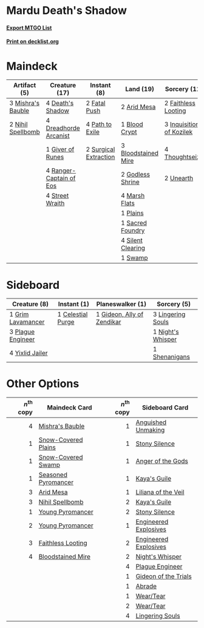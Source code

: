 # Mardu Death's Shadow

#### [Export MTGO List](../collection/Mardu%20Death's%20Shadow/Mardu%20Death's%20Shadow.txt)
#### [Print on decklist.org](http://decklist.org/?deckmain=2%09Arid%20Mesa%0A1%09Blood%20Crypt%0A3%09Bloodstained%20Mire%0A4%09Death's%20Shadow%0A4%09Dreadhorde%20Arcanist%0A2%09Faithless%20Looting%0A2%09Fatal%20Push%0A1%09Giver%20of%20Runes%0A2%09Godless%20Shrine%0A3%09Inquisition%20of%20Kozilek%0A4%09Marsh%20Flats%0A3%09Mishra's%20Bauble%0A2%09Nihil%20Spellbomb%0A4%09Path%20to%20Exile%0A1%09Plains%0A4%09Ranger-Captain%20of%20Eos%0A1%09Sacred%20Foundry%0A4%09Silent%20Clearing%0A4%09Street%20Wraith%0A2%09Surgical%20Extraction%0A1%09Swamp%0A4%09Thoughtseize%0A2%09Unearth&deckside=1%09Celestial%20Purge%0A1%09Gideon,%20Ally%20of%20Zendikar%0A1%09Grim%20Lavamancer%0A3%09Lingering%20Souls%0A1%09Night's%20Whisper%0A3%09Plague%20Engineer%0A1%09Shenanigans%0A4%09Yixlid%20Jailer)
# Maindeck

|                                        Artifact (5)                                        |                                          Creature (17)                                           |                                          Instant (8)                                           |                                          Land (19)                                           |                                           Sorcery (11)                                            |
|--------------------------------------------------------------------------------------------|--------------------------------------------------------------------------------------------------|------------------------------------------------------------------------------------------------|----------------------------------------------------------------------------------------------|---------------------------------------------------------------------------------------------------|
|3 [Mishra's Bauble](http://gatherer.wizards.com/Pages/Card/Details.aspx?multiverseid=122122)|4 [Death's Shadow](http://gatherer.wizards.com/Pages/Card/Details.aspx?multiverseid=425889)       |2 [Fatal Push](http://gatherer.wizards.com/Pages/Card/Details.aspx?multiverseid=423724)         |2 [Arid Mesa](http://gatherer.wizards.com/Pages/Card/Details.aspx?multiverseid=405092)        |2 [Faithless Looting](http://gatherer.wizards.com/Pages/Card/Details.aspx?multiverseid=389512)     |
|2 [Nihil Spellbomb](http://gatherer.wizards.com/Pages/Card/Details.aspx?multiverseid=442215)|4 [Dreadhorde Arcanist](http://gatherer.wizards.com/Pages/Card/Details.aspx?multiverseid=461052)  |4 [Path to Exile](http://gatherer.wizards.com/Pages/Card/Details.aspx?multiverseid=220511)      |1 [Blood Crypt](http://gatherer.wizards.com/Pages/Card/Details.aspx?multiverseid=97102)       |3 [Inquisition of Kozilek](http://gatherer.wizards.com/Pages/Card/Details.aspx?multiverseid=416897)|
|                                                                                            |1 [Giver of Runes](http://gatherer.wizards.com/Pages/Card/Details.aspx?multiverseid=463962)       |2 [Surgical Extraction](http://gatherer.wizards.com/Pages/Card/Details.aspx?multiverseid=397706)|3 [Bloodstained Mire](http://gatherer.wizards.com/Pages/Card/Details.aspx?multiverseid=405094)|4 [Thoughtseize](http://gatherer.wizards.com/Pages/Card/Details.aspx?multiverseid=438676)          |
|                                                                                            |4 [Ranger-Captain of Eos](http://gatherer.wizards.com/Pages/Card/Details.aspx?multiverseid=463970)|                                                                                                |2 [Godless Shrine](http://gatherer.wizards.com/Pages/Card/Details.aspx?multiverseid=405099)   |2 [Unearth](http://gatherer.wizards.com/Pages/Card/Details.aspx?multiverseid=442102)               |
|                                                                                            |4 [Street Wraith](http://gatherer.wizards.com/Pages/Card/Details.aspx?multiverseid=442097)        |                                                                                                |4 [Marsh Flats](http://gatherer.wizards.com/Pages/Card/Details.aspx?multiverseid=405101)      |                                                                                                   |
|                                                                                            |                                                                                                  |                                                                                                |1 [Plains](http://gatherer.wizards.com/Pages/Card/Details.aspx?multiverseid=439856)           |                                                                                                   |
|                                                                                            |                                                                                                  |                                                                                                |1 [Sacred Foundry](http://gatherer.wizards.com/Pages/Card/Details.aspx?multiverseid=405106)   |                                                                                                   |
|                                                                                            |                                                                                                  |                                                                                                |4 [Silent Clearing](http://gatherer.wizards.com/Pages/Card/Details.aspx?multiverseid=464195)  |                                                                                                   |
|                                                                                            |                                                                                                  |                                                                                                |1 [Swamp](http://gatherer.wizards.com/Pages/Card/Details.aspx?multiverseid=439858)            |                                                                                                   |


# Sideboard

|                                        Creature (8)                                        |                                        Instant (1)                                         |                                          Planeswalker (1)                                           |                                        Sorcery (5)                                         |
|--------------------------------------------------------------------------------------------|--------------------------------------------------------------------------------------------|-----------------------------------------------------------------------------------------------------|--------------------------------------------------------------------------------------------|
|1 [Grim Lavamancer](http://gatherer.wizards.com/Pages/Card/Details.aspx?multiverseid=430589)|1 [Celestial Purge](http://gatherer.wizards.com/Pages/Card/Details.aspx?multiverseid=183055)|1 [Gideon, Ally of Zendikar](http://gatherer.wizards.com/Pages/Card/Details.aspx?multiverseid=401897)|3 [Lingering Souls](http://gatherer.wizards.com/Pages/Card/Details.aspx?multiverseid=368485)|
|3 [Plague Engineer](http://gatherer.wizards.com/Pages/Card/Details.aspx?multiverseid=464049)|                                                                                            |                                                                                                     |1 [Night's Whisper](http://gatherer.wizards.com/Pages/Card/Details.aspx?multiverseid=51178) |
|4 [Yixlid Jailer](http://gatherer.wizards.com/Pages/Card/Details.aspx?multiverseid=130702)  |                                                                                            |                                                                                                     |1 [Shenanigans](http://gatherer.wizards.com/Pages/Card/Details.aspx?multiverseid=464095)    |


# Other Options

|*n*<sup>th</sup> copy|                                        Maindeck Card                                         |*n*<sup>th</sup> copy|                                        Sideboard Card                                         |
|--------------------:|----------------------------------------------------------------------------------------------|--------------------:|-----------------------------------------------------------------------------------------------|
|                    4|[Mishra's Bauble](http://gatherer.wizards.com/Pages/Card/Details.aspx?multiverseid=122122)    |                    1|[Anguished Unmaking](http://gatherer.wizards.com/Pages/Card/Details.aspx?multiverseid=410006)  |
|                    1|[Snow-Covered Plains](http://gatherer.wizards.com/Pages/Card/Details.aspx?multiverseid=121267)|                    1|[Stony Silence](http://gatherer.wizards.com/Pages/Card/Details.aspx?multiverseid=247425)       |
|                    1|[Snow-Covered Swamp](http://gatherer.wizards.com/Pages/Card/Details.aspx?multiverseid=121256) |                    1|[Anger of the Gods](http://gatherer.wizards.com/Pages/Card/Details.aspx?multiverseid=438682)   |
|                    1|[Seasoned Pyromancer](http://gatherer.wizards.com/Pages/Card/Details.aspx?multiverseid=464094)|                    1|[Kaya's Guile](http://gatherer.wizards.com/Pages/Card/Details.aspx?multiverseid=464154)        |
|                    3|[Arid Mesa](http://gatherer.wizards.com/Pages/Card/Details.aspx?multiverseid=405092)          |                    1|[Liliana of the Veil](http://gatherer.wizards.com/Pages/Card/Details.aspx?multiverseid=235597) |
|                    3|[Nihil Spellbomb](http://gatherer.wizards.com/Pages/Card/Details.aspx?multiverseid=442215)    |                    2|[Kaya's Guile](http://gatherer.wizards.com/Pages/Card/Details.aspx?multiverseid=464154)        |
|                    1|[Young Pyromancer](http://gatherer.wizards.com/Pages/Card/Details.aspx?multiverseid=426592)   |                    2|[Stony Silence](http://gatherer.wizards.com/Pages/Card/Details.aspx?multiverseid=247425)       |
|                    2|[Young Pyromancer](http://gatherer.wizards.com/Pages/Card/Details.aspx?multiverseid=426592)   |                    1|[Engineered Explosives](http://gatherer.wizards.com/Pages/Card/Details.aspx?multiverseid=50139)|
|                    3|[Faithless Looting](http://gatherer.wizards.com/Pages/Card/Details.aspx?multiverseid=389512)  |                    2|[Engineered Explosives](http://gatherer.wizards.com/Pages/Card/Details.aspx?multiverseid=50139)|
|                    4|[Bloodstained Mire](http://gatherer.wizards.com/Pages/Card/Details.aspx?multiverseid=405094)  |                    2|[Night's Whisper](http://gatherer.wizards.com/Pages/Card/Details.aspx?multiverseid=51178)      |
|                     |                                                                                              |                    4|[Plague Engineer](http://gatherer.wizards.com/Pages/Card/Details.aspx?multiverseid=464049)     |
|                     |                                                                                              |                    1|[Gideon of the Trials](http://gatherer.wizards.com/Pages/Card/Details.aspx?multiverseid=426716)|
|                     |                                                                                              |                    1|[Abrade](http://gatherer.wizards.com/Pages/Card/Details.aspx?multiverseid=430772)              |
|                     |                                                                                              |                    1|[Wear/Tear](http://gatherer.wizards.com/Pages/Card/Details.aspx?multiverseid=368950)           |
|                     |                                                                                              |                    2|[Wear/Tear](http://gatherer.wizards.com/Pages/Card/Details.aspx?multiverseid=368950)           |
|                     |                                                                                              |                    4|[Lingering Souls](http://gatherer.wizards.com/Pages/Card/Details.aspx?multiverseid=368485)     |

